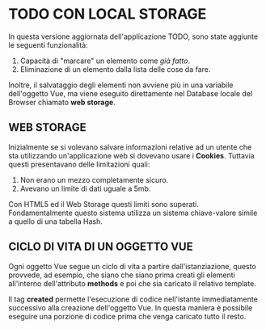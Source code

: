 # TODO CON LOCAL STORAGE

In questa versione aggiornata dell'applicazione TODO, sono state aggiunte le seguenti funzionalità:

1. Capacità di "marcare" un elemento come _già fatto_.
2. Eliminazione di un elemento dalla lista delle cose da fare.

Inoltre, il salvataggio degli elementi non avviene più in una variabile dell'oggetto Vue, ma viene eseguito direttamente nel Database locale del Browser chiamato **web storage**.

## WEB STORAGE

Inizialmente se si volevano salvare informazioni relative ad un utente che sta utilizzando un'applicazione web si dovevano usare i **Cookies**. Tuttavia questi presentavano delle limitazioni quali:

1. Non erano un mezzo completamente sicuro.
2. Avevano un limite di dati uguale a 5mb.

Con HTML5 ed il Web Storage questi limiti sono superati. Fondamentalmente questo sistema utilizza un sistema chiave-valore simile a quello di una tabella Hash.

## CICLO DI VITA DI UN OGGETTO VUE

Ogni oggetto Vue segue un ciclo di vita a partire dall'istanziazione, questo provvede, ad esempio, che siano che siano prima creati gli elementi all'interno dell'attributo **methods** e poi che sia caricato il relativo template.

Il tag **created** permette l'esecuzione di codice nell'istante immediatamente successivo alla creazione dell'oggetto Vue. In questa maniera è possibile eseguire una porzione di codice prima che venga caricato tutto il resto.

